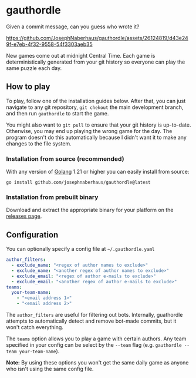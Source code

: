 # gauthordle
Given a commit message, can you guess who wrote it?

https://github.com/JosephNaberhaus/gauthordle/assets/26124819/d43e249f-e7eb-4f32-9558-54f3303aeb35

New games come out at midnight Central Time. Each game is deterministically generated from your git history so everyone can play the same puzzle each day.

## How to play
To play, follow one of the installation guides below. After that, you can just navigate to any git repository, `git chekout` the main development branch, and then run `gauthordle` to start the game.

You might also want to `git pull` to ensure that your git history is up-to-date. Otherwise, you may end up playing the wrong game for the day. The program doesn't do this automatically because I didn't want it to make any changes to the file system.

### Installation from source (recommended)
With any version of [Golang](https://go.dev/) 1.21 or higher you can easily install from source:

```shell
go install github.com/josephnaberhaus/gauthordle@latest
```

### Installation from prebuilt binary
Download and extract the appropriate binary for your platform on the [releases page](https://github.com/JosephNaberhaus/gauthordle/releases).

## Configuration
You can optionally specify a config file at `~/.gauthordle.yaml`

```yaml
author_filters:
  - exclude_name: "<regex of author names to exclude>"
  - exclude_name: "<another regex of author names to exclude>"
  - exclude_email: "<regex of author e-mails to exclude>"
  - exclude_email: "<another regex of author e-mails to exclude>"
teams:
  your-team-name:
    - "<email address 1>"
    - "<email address 2>"
```

The `author_filters` are useful for filtering out bots. Internally, guathordle attempts to automatically detect and remove bot-made commits, but it won't catch everything.

The `teams` option allows you to play a game with certain authors. Any team specified in your config can be select by the `--team` flag (e.g. `gauthordle --team your-team-name`).

**Note:** By using these options you won't get the same daily game as anyone who isn't using the same config file.